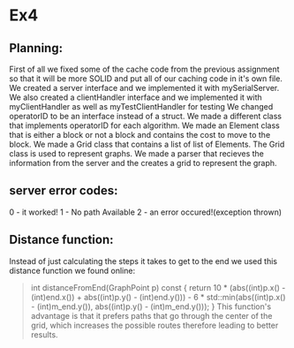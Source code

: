 # Ex4

## Planning:
First of all we fixed some of the cache code from the previous assignment
	so that it will be more SOLID and put all of our caching code in it's own file.
We created a server interface and we implemented it with mySerialServer.
We also created a clientHandler interface and we implemented it with myClientHandler
	as well as myTestClientHandler for testing
We changed operatorID to be an interface instead of a struct.
We made a different class that implements operatorID for each algorithm.
We made an Element class that is either a block or not a block and contains the
	cost to move to the block.
We made a Grid class that contains a list of list of Elements.
The Grid class is used to represent graphs.
We made a parser that recieves the information from the server and the creates a
	grid to represent the graph.

## server error codes:
0 - it worked!
1 - No path Available
2 - an error occured!(exception thrown)

## Distance function:
Instead of just calculating the steps it takes to get to the end we used this
	distance function we found online:
> int distanceFromEnd(GraphPoint p) const {
>    return 10 * (abs((int)p.x() - (int)end.x()) + abs((int)p.y() - (int)end.y())) -
>            6 * std::min(abs((int)p.x() - (int)m_end.y()), abs((int)p.y() - (int)m_end.y()));
> }
This function's advantage is that it prefers paths that go through the center of the grid,
	which increases the possible routes therefore leading to better results.

